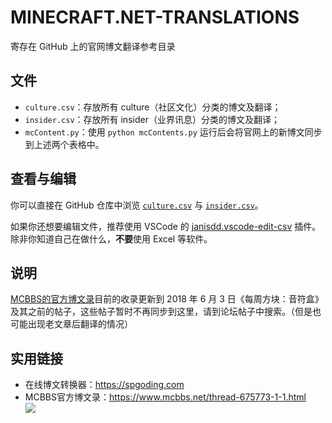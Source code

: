 # MINECRAFT.NET-TRANSLATIONS

寄存在 GitHub 上的官网博文翻译参考目录

## 文件

- `culture.csv`：存放所有 culture（社区文化）分类的博文及翻译；
- `insider.csv`：存放所有 insider（业界讯息）分类的博文及翻译；
- `mcContent.py`：使用 `python mcContents.py` 运行后会将官网上的新博文同步到上述两个表格中。

## 查看与编辑

你可以直接在 GitHub 仓库中浏览 [`culture.csv`](https://github.com/RicoloveFeng/minecraft.net-translations/blob/master/culture.csv) 与 [`insider.csv`](https://github.com/RicoloveFeng/minecraft.net-translations/blob/master/insider.csv)。

如果你还想要编辑文件，推荐使用 VSCode 的 [janisdd.vscode-edit-csv](http://marketplace.visualstudio.com/items?itemName=janisdd.vscode-edit-csv) 插件。除非你知道自己在做什么，**不要**使用 Excel 等软件。

## 说明

[MCBBS的官方博文录](https://www.mcbbs.net/thread-675773-1-1.html)目前的收录更新到 2018 年 6 月 3 日《每周方块：音符盒》及其之前的帖子，这些帖子暂时不再同步到这里，请到论坛帖子中搜索。（但是也可能出现老文章后翻译的情况）

## 实用链接

- 在线博文转换器：https://spgoding.com
- MCBBS官方博文录：https://www.mcbbs.net/thread-675773-1-1.html  
![](https://attachment.mcbbs.net/forum/201909/14/001453yfroxnbheoot0nfm.png)
